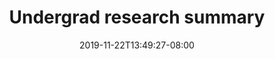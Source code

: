 ---
title: "Undergrad research summary"
date: 2019-11-22T13:49:27-08:00
tags: ['programming', 'Soybeans', 'retrotransposons']
draft: true
---